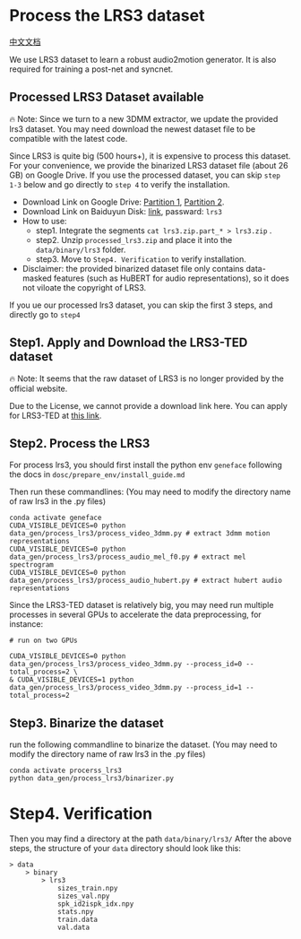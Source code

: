 # Process the LRS3 dataset

[中文文档](./zh/process_lrs3-zh.md)

We use LRS3 dataset to learn a robust audio2motion generator. It is also required for training a post-net and syncnet.

## Processed LRS3 Dataset available

🔥 Note: Since we turn to a new 3DMM extractor, we update the provided lrs3 dataset. You may need download the newest dataset file to be compatible with the latest code.

Since LRS3 is quite big (500 hours+), it is expensive to process this dataset. For your convenience, we provide the binarized LRS3 dataset file (about 26 GB) on Google Drive. If you use the processed dataset, you can skip `step 1-3` below and go directly to `step 4` to verify the installation.

- Download Link on Google Drive: [Partition 1](https://drive.google.com/drive/folders/1QK_ikLKUzGYiqHBzvKz0s5zKWeH-sm3L?usp=share_link), [Partition 2](https://drive.google.com/drive/folders/1WbECLfpxAZ0D7PcrlZxV-fCObT-TnfD8?usp=share_link).
- Download Link on Baiduyun Disk: [link](https://pan.baidu.com/s/1JsvEz58c9ItSI73ls43tTw?pwd=lrs3), passward: `lrs3`
- How to use:
  - step1. Integrate the segments `cat lrs3.zip.part_* > lrs3.zip` .
  - step2. Unzip `processed_lrs3.zip` and place it into the `data/binary/lrs3` folder.
  - step3. Move to `Step4. Verification` to verify installation.
- Disclaimer: the provided binarized dataset file only contains data-masked features (such as HuBERT for audio representations), so it does not viloate the copyright of LRS3.

If you ue our processed lrs3 dataset, you can skip the first 3 steps, and directly go to `step4`

## Step1. Apply and Download the LRS3-TED dataset

🔥 Note: It seems that the raw dataset of LRS3 is no longer provided by the official website.

Due to the License, we cannot provide a download link here. You can apply for LRS3-TED at [this link](https://www.robots.ox.ac.uk/~vgg/data/lip_reading/).

## Step2. Process the LRS3

For process lrs3, you should first install the python env `geneface` following the docs in  `dosc/prepare_env/install_guide.md`

Then run these commandlines: (You may need to modify the directory name of raw lrs3 in the .py files)

```
conda activate geneface
CUDA_VISIBLE_DEVICES=0 python data_gen/process_lrs3/process_video_3dmm.py # extract 3dmm motion representations
CUDA_VISIBLE_DEVICES=0 python data_gen/process_lrs3/process_audio_mel_f0.py # extract mel spectrogram
CUDA_VISIBLE_DEVICES=0 python data_gen/process_lrs3/process_audio_hubert.py # extract hubert audio representations

```

Since the LRS3-TED dataset is relatively big, you may need run multiple processes in several GPUs to accelerate the data preprocessing, for instance:

```
# run on two GPUs

CUDA_VISIBLE_DEVICES=0 python data_gen/process_lrs3/process_video_3dmm.py --process_id=0 --total_process=2 \
& CUDA_VISIBLE_DEVICES=1 python data_gen/process_lrs3/process_video_3dmm.py --process_id=1 --total_process=2
```

## Step3. Binarize the dataset

run the following commandline to binarize the dataset. (You may need to modify the directory name of raw lrs3 in the .py files)

```
conda activate procerss_lrs3
python data_gen/process_lrs3/binarizer.py
```

# Step4. Verification

Then you may find a directory at the path  `data/binary/lrs3/`
After the above steps, the structure of your `data` directory should look like this:

```
> data
    > binary
        > lrs3
            sizes_train.npy
            sizes_val.npy
            spk_id2ispk_idx.npy
            stats.npy
            train.data
            val.data
```
